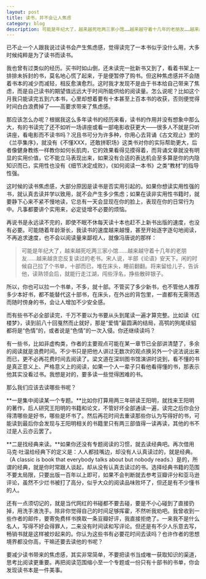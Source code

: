 ```yaml
---
layout: post
title: 读书，并不会让人焦虑
category: blog
description: 可能是年纪大了，越来越死吃两三家小馆……越来越守着十几年的老朋友……越来越贪恋反复读过的老书。
---
```


已不止一个人跟我说过读书会产生焦虑感，觉得读完了一本书似乎没什么用，大多时候纯粹是为了读书而读书。

我也曾有过类似的经历。买书时如山倒，还未读完一批新书又到了，看着书架上一排排未拆封的书，莫名地心慌了起来，于是便暂停了购书。但这种焦虑感并不会随着书本的减少而减轻，相反愈演愈烈。这时我才发现不是由于书本给自己带来了焦虑，而是自己读书的期望值远远大于时间所能供给的阅读量。怎么说呢？比如这个月我只能读完五到六本书，心里却想着要有十本甚至上百本书的收获，否则便觉得时间白白浪费掉了——高要求带来了焦虑感。

那应该怎么办呢？根据我这么多年读书的经历来看，读书的作用并没有想象中那么大，有的书读完了还不如听一场讲座或看一部电影收获更大——很多人不就是只听讲座，看电影而不读书吗？况且书可分为许多种，你用心去背诵《古文观止》里的《兰亭集序》，就没有《不懂XXX，还敢拼职场》这类书对你的实际帮助更大，后者像健身教练一样教你如何长肌肉，它的效果看得见摸得着，而背诵文章就没有明显的实用价值，它不能立马表现出来，如果没有合适的表达机会至多算是你的内隐知识而已，实用性也没有《细节决定成败》，《如何阅读一本书》之类“教材”的指导性强。

这时候的读书焦虑感，大部分原因是读书是否实用引起的。如果你想读实用性强的书，就认真去读并学以致用，就不会产生多少焦虑；如果在读非实用性书籍时，就要静下心来不紧不慢地读，它总有一天会显现在你的脸上，表现在你的日常行为中。凡事都要讲个实用来，必定徒增不必要的烦恼。

再说书是永远读不完的，即使不眠不休每天读十本也赶不上新书出版的速度，也没有必要。可能随着年龄渐长，我读书的速度越来越慢，甚至开始逐字逐句地阅读，不再追求速度，也不会以阅读量来鄙视人，就像冯唐说的那样：

>可能是年纪大了，越来越死吃两三家小馆……越来越守着十几年的老朋友……越来越贪恋反复读过的老书。宋人说，半部《论语》安天下。闲的时候自己拉了个书单，十部而已，堆在床头，睡前翻翻。将来留给儿子，告诉他，读熟领会后，就能行走江湖，闯些浮名，挣些散碎银子。

所以，你也可以拉一个书单，不多，就十部。不管买了多少新书，也不管他人推荐多少本好书，都不能替代这十部书，在床头，在外出的背包里，一直都有无需筛选而随时傍身的书，会让人增加不少安全感。

而有些书不必全部读完，千万不要以为书要从头到尾读一遍才算完整。比如读《红楼梦》，读到前八十回戛然而止就好，那是“爱情”最圆满的结局，高鹗的狗尾续貂都将是“色情”的，或者说是“色情”的一次入侵。你还继续读吗？

有一些书，比如非虚构类，作者的主要观点可能在某一章节已全部讲清楚了，多余的阅读就是浪费时间。不少书只是把他人讲过无数次的观点换另外一个说法说出来而已，更不必再花费时间去阅读了。梁文道在深圳图书馆演讲时说到，看不懂的书是真正意义上、严格意义上的阅读，如果一个人一辈子只看他看得懂的书，那表示他其实没看过书。我想是对的，要多读一些觉得困难的书。

那么我们应该去读哪些书呢？

**一是集中阅读某一个专题。**比如你打算用两三年研读王阳明，就找来王阳明的著作，后人研究王阳明的书籍和论文，不管好坏全部通读一遍，读完之后你会分得清哪些是好书，哪些是坏书了。然后再花时间去重读那些你认为写得好的书，可能读到最后你会发现与王阳明相关的书籍里只有两三部值得一读再读，其他的书不过是人云亦云罢了。

**二是找经典来读。**如果你还没有专题阅读的习惯，就去读经典吧。再次借用马克·吐温给经典下的定义是：人人都挂嘴边，却没有人认真读过的，就是经典。（A classic is book that everybody talks about but nobody reads.）是的，所谓的经典，就是你时常跟人谈起，却从没有认真去读过的书。选择经典书籍的范围不要太局限，只要出版一百年以上即可，如果不会判断就去参考豆瓣评分和亚马逊评论，虽然不少烂书被打了高分，似乎大众的阅读品味败坏了，但还是有不少懂书的人。

还有一点须切记的，就是当代网红的书碰都不要去碰，要是不小心碰到了直接扔掉，用洗手液洗手。除非你觉得自己的时间足够挥霍，不然听我劝吧。我曾收到一些作者的邮件，要寄免费样书换取一条豆瓣好评，我直接拒绝了。一来我不是什么名人，写得不好会得罪人，二来没有时间读和写评论。但还是有不少人乐意去写，畅销书就是这样被炒起来的。你认为这些书有必要花时间去读吗？也许作者的思想境界都没你高，干嘛还要去读他的书呢？

要减少读书带来的焦虑感，其实非常简单，不要把读书当成唯一获取知识的渠道，思考比阅读更重要。再把阅读范围缩小至一个专题或一份只有十部书的书单，你会发现读书本是一件美事。
